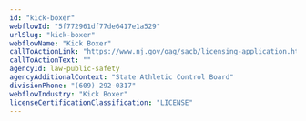 ```yaml
---
id: "kick-boxer"
webflowId: "5f772961df77de6417e1a529"
urlSlug: "kick-boxer"
webflowName: "Kick Boxer"
callToActionLink: "https://www.nj.gov/oag/sacb/licensing-application.html"
callToActionText: ""
agencyId: law-public-safety
agencyAdditionalContext: "State Athletic Control Board"
divisionPhone: "(609) 292-0317"
webflowIndustry: "Kick Boxer"
licenseCertificationClassification: "LICENSE"
---
```

